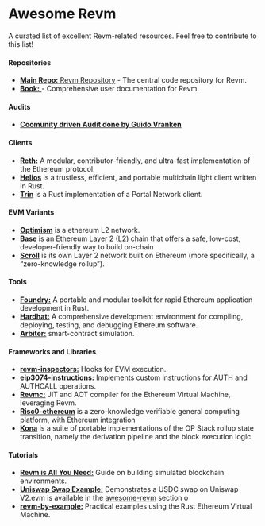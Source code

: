 # Awesome Revm

A curated list of excellent Revm-related resources. Feel free to contribute to this list!

#### Repositories
- [**Main Repo:** Revm Repository](https://github.com/bluealloy/revm) - The central code repository for Revm.
- [**Book:** ](https://bluealloy.github.io/revm/) - Comprehensive user documentation for Revm.

#### Audits
- [**Coomunity driven Audit done by Guido Vranken**](https://rakita.github.io/blog/blog/005-revm-audit/)

#### Clients
- [**Reth:**](https://github.com/paradigmxyz/reth) A modular, contributor-friendly, and ultra-fast implementation of the Ethereum protocol.
- [**Helios**](https://github.com/a16z/helios) is a trustless, efficient, and portable multichain light client written in Rust.
- [**Trin**](https://github.com/ethereum/trin) is a Rust implementation of a Portal Network client.

#### EVM Variants
- [**Optimism**](https://github.com/bluealloy/revm/tree/main/crates/optimism) is a ethereum L2 network.
- [**Base**](https://www.base.org/) is an Ethereum Layer 2 (L2) chain that offers a safe, low-cost, developer-friendly way to build on-chain
- [**Scroll**](https://github.com/scroll-tech/revm) is its own Layer 2 network built on Ethereum (more specifically, a “zero-knowledge rollup”).

#### Tools
- [**Foundry:**](https://github.com/foundry-rs/foundry) A portable and modular toolkit for rapid Ethereum application development in Rust.
- [**Hardhat:**](https://github.com/NomicFoundation/hardhat) A comprehensive development environment for compiling, deploying, testing, and debugging Ethereum software.
- [**Arbiter:**](https://github.com/primitivefinance/arbiter) smart-contract simulation.

#### Frameworks and Libraries
- [**revm-inspectors:**](https://github.com/paradigmxyz/revm-inspectors) Hooks for EVM execution.
- [**eip3074-instructions:**](https://github.com/paradigmxyz/eip3074-instructions) Implements custom instructions for AUTH and AUTHCALL operations.
- [**Revmc:**](https://github.com/paradigmxyz/revmc) JIT and AOT compiler for the Ethereum Virtual Machine, leveraging Revm.
- [**Risc0-ethereum**](https://github.com/risc0/risc0-ethereum) is a zero-knowledge verifiable general computing platform, with Ethereum integration
- [**Kona**](https://github.com/op-rs/kona) is a suite of portable implementations of the OP Stack rollup state transition, namely the derivation pipeline and the block execution logic.


#### Tutorials
- [**Revm is All You Need:**](https://medium.com/@solidquant/revm-is-all-you-need-e01b5b0421e4) Guide on building simulated blockchain environments.
- [**Uniswap Swap Example:**](https://github.com/bluealloy/revm/tree/main/examples/uniswap_get_reserves) Demonstrates a USDC swap on Uniswap V2.evm is available in the [awesome-revm](./awesome.md) section o
- [**revm-by-example:**](https://github.com/Cionn3/revm-by-example) Practical examples using the Rust Ethereum Virtual Machine.